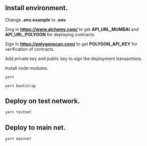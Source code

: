 ## Install environment.

Change **.env.example** to **.env**.

Sing In **https://www.alchemy.com/** to get **API_URL_MUMBAI** and **API_URL_POLYGON** for deploying contracts.

Sign In **https://polygonscan.com/** to get **POLYGON_API_KEY** for verification of contracts.

Add private key and public key to sign the deployment transactions.


Install node modules.

```bash
yarn

yarn bootstrap
```

## Deploy on test network.

```bash
yarn testnet
```

## Deploy to main net.

```bash
yarn mainnet
```
